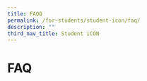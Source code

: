 ```yaml
---
title: FAQQ
permalink: /for-students/student-icon/faq/
description: ""
third_nav_title: Student iCON
---
```

# **FAQ**